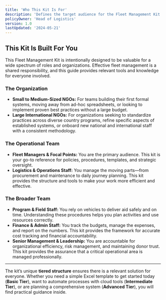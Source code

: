 ```yaml
---
title: 'Who This Kit Is For'
description: 'Defines the target audience for the Fleet Management Kit by role and organizational context, highlighting its adaptability across different levels of capacity.'
policyOwner: 'Head of Logistics'
version: 1.0
lastUpdated: '2024-05-21'
---
```


## This Kit Is Built For You

This Fleet Management Kit is intentionally designed to be valuable for a wide spectrum of roles and organizations. Effective fleet management is a shared responsibility, and this guide provides relevant tools and knowledge for everyone involved.

### The Organization

*   **Small to Medium-Sized NGOs:** For teams building their first formal systems, moving away from ad-hoc spreadsheets, or looking to implement proven best practices without a large budget.
*   **Large International NGOs:** For organizations seeking to standardize practices across diverse country programs, refine specific aspects of established systems, or onboard new national and international staff with a consistent methodology.

### The Operational Team

*   **Fleet Managers & Focal Points:** You are the primary audience. This kit is your go-to reference for policies, procedures, templates, and strategic oversight.
*   **Logistics & Operations Staff:** You manage the moving parts—from procurement and maintenance to daily journey planning. This kit provides the structure and tools to make your work more efficient and effective.

### The Broader Team

*   **Program & Field Staff:** You rely on vehicles to deliver aid safely and on time. Understanding these procedures helps you plan activities and use resources correctly.
*   **Finance & Admin Staff:** You track the budgets, manage the expenses, and report on the numbers. This kit provides the framework for accurate cost tracking and financial accountability.
*   **Senior Management & Leadership:** You are accountable for organizational efficiency, risk management, and maintaining donor trust. This kit provides the assurance that a critical operational area is managed professionally.

---

The kit’s unique **tiered structure** ensures there is a relevant solution for everyone. Whether you need a simple Excel template to get started today (**Basic Tier**), want to automate processes with cloud tools (**Intermediate Tier**), or are planning a comprehensive system (**Advanced Tier**), you will find practical guidance inside.